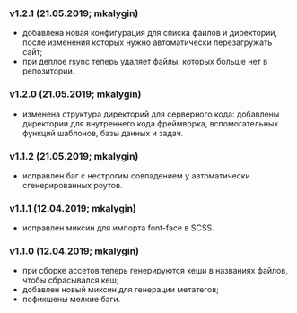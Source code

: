 ### v1.2.1 (21.05.2019; mkalygin)

- добавлена новая конфигурация для списка файлов и директорий, после изменения
которых нужно автоматически перезагружать сайт;
- при деплое rsync теперь удаляет файлы, которых больше нет в репозитории.

### v1.2.0 (21.05.2019; mkalygin)

- изменена структура директорий для серверного кода: добавлены директории для
внутреннего кода фреймворка, вспомогательных функций шаблонов, базы данных и задач.

### v1.1.2 (21.05.2019; mkalygin)

- исправлен баг с нестрогим совпадением у автоматически сгенерированных роутов.

### v1.1.1 (12.04.2019; mkalygin)

- исправлен миксин для импорта font-face в SCSS.

### v1.1.0 (12.04.2019; mkalygin)

- при сборке ассетов теперь генерируются хеши в названиях файлов, чтобы сбрасывался кеш;
- добавлен новый миксин для генерации метатегов;
- пофикшены мелкие баги.
